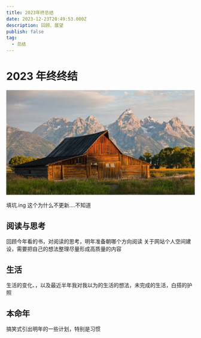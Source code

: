 ```yaml
---
title: 2023年终总结
date: 2023-12-23T20:49:53.000Z
description: 回顾、展望
publish: false
tag:
  - 总结
---
```

# 2023 年终终结
![pedro-lastra-hXunh-ivkPc.jpg](../images/5039cd68945b75e744fba139507714a8.jpeg)

填坑.ing
这个为什么不更新....不知道
## 阅读与思考
回顾今年看的书，对阅读的思考，明年准备朝哪个方向阅读
关于网站个人空间建设，需要把自己的想法整理尽量形成高质量的内容

## 生活
生活的变化、，以及最近半年我对我以为的生活的想法，未完成的生活，白搭的护照

## 本命年
搞笑式引出明年的一些计划，特别是习惯

